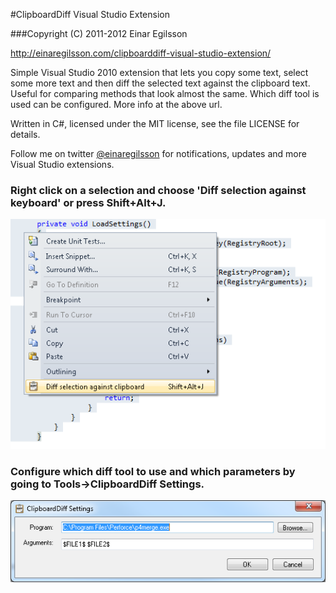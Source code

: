 #ClipboardDiff Visual Studio Extension 

###Copyright (C) 2011-2012 Einar Egilsson

[http://einaregilsson.com/clipboarddiff-visual-studio-extension/
](http://einaregilsson.com/clipboarddiff-visual-studio-extension/
)

Simple Visual Studio 2010 extension that lets you copy some text, select some more text and then diff the selected text against the clipboard text. Useful for comparing methods that look almost the same. Which diff tool is used can be configured. More info at the above url.

Written in C#, licensed under the MIT license, see the file LICENSE for details.

Follow me on twitter [@einaregilsson](http://twitter.com/einaregilsson) for notifications, updates and more Visual Studio extensions.


### Right click on a selection and choose 'Diff selection against keyboard' or press Shift+Alt+J.

![Screenshot of how to use the extension](https://github.com/einaregilsson/ClipboardDiff/raw/master/screenshots/contextmenu.png)

### Configure which diff tool to use and which parameters by going to Tools->ClipboardDiff Settings.

![Screenshot of how to configure the extension](https://github.com/einaregilsson/ClipboardDiff/raw/master/screenshots/settings.png)

 
